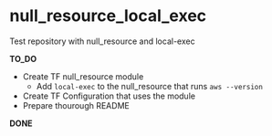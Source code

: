 # null_resource_local_exec
Test repository with null_resource and local-exec



**TO_DO**

- Create TF null_resource module
   - Add ```local-exec``` to the null_resource that runs ```aws --version```
- Create TF Configuration that uses the module
- Prepare thourough README


**DONE**
